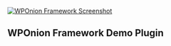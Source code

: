 [![WPOnion Framework Screenshot](https://s3.wponion.com/wp.org/v3/banner-1544x500.jpg)](https://s3.wponion.com/wp.org/v3/banner-1544x500.jpg)
## WPOnion Framework Demo Plugin
